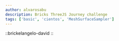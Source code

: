```yaml
---
author: alvarosabu
description: Bricks ThreeJS Journey challenge
tags: ['basic', 'cientos', 'MeshSurfaceSampler']
---
```


::brickelangelo-david
::